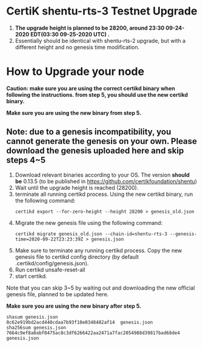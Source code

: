 # CertiK shentu-rts-3 Testnet Upgrade #
 1. <b>The upgrade height is planned to be 28200, around 23:30 09-24-2020 EDT(03:30 09-25-2020 UTC) .</b> 
 2. Essentially should be identical with shentu-rts-2 upgrade, but with a different height and no genesis time modification.
# How to Upgrade your node #
<b>Caution: make sure you are using the correct certikd binary when following the instructions. from step 5, you should use the new certikd binary.</b>

<b>Make sure you are using the new binary from step 5.</b>
## Note: due to a genesis incompatibility, you cannot generate the genesis on your own. Please download the genesis uploaded here and skip steps 4~5</b> ##
 1. Download relevant binaries according to your OS. The version <b>should be</b> 0.13.5 (to be published in https://github.com/certikfoundation/shentu)
 2. Wait until the upgrade height is reached (28200).
 4. terminate all running certikd process. Using the new certikd binary, run the following command:
    ```
    certikd export --for-zero-height --height 28200 > genesis_old.json
    ```
 5. Migrate the new genesis file using the following command:
    ```
    certikd migrate genesis_old.json --chain-id=shentu-rts-3 --genesis-time=2020-09-22T23:23:39Z > genesis.json
    ```
 6. Make sure to terminate any running certikd process. Copy the new genesis file to certikd config directory (by default .certikd/config/genesis.json).
 7. Run certikd unsafe-reset-all
 8. start certikd.

Note that you can skip 3~5 by waiting out and downloading the new official genesis file, planned to be updated here.

<b>Make sure you are using the new binary after step 5.</b>
```
shasum genesis.json
0c62e919bd2acd440cdaa7b93f10e0348482af14  genesis.json
sha256sum genesis.json
7664c9ef8a0abf0475ac8c3df6266422aa2471a7fac2054988d39817bad68de4  genesis.json
```
